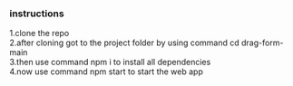### instructions
1.clone the repo <br/>
2.after cloning got to the project folder by using command cd drag-form-main <br/>
3.then use command npm i to install all dependencies<br/>
4.now use command npm start to start the web app 

